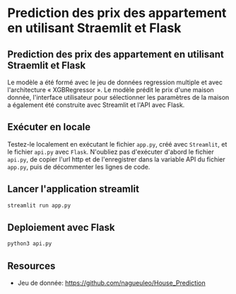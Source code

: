 # Prediction des prix des appartement en utilisant Straemlit et Flask


## Prediction des prix des appartement en utilisant Straemlit et Flask

Le modèle a été formé avec le jeu de données regression multiple et avec l'architecture « XGBRegressor ». Le modèle prédit le prix d'une maison donnée, l'interface utilisateur pour sélectionner les paramètres de la maison a également été construite avec Streamlit et l'API avec Flask.

## Exécuter en locale

Testez-le localement en exécutant le fichier `app.py`, créé avec `Streamlit`, et le fichier `api.py` avec `Flask`. N'oubliez pas d'exécuter d'abord le fichier `api.py`, de copier l'url http et de l'enregistrer dans la variable API du fichier `app.py`, puis de décommenter les lignes de code.

## Lancer l'application streamlit
```sh
streamlit run app.py
```

## Deploiement avec Flask
```sh
python3 api.py
```


## Resources
- Jeu de donnée: https://github.com/nagueuleo/House_Prediction
